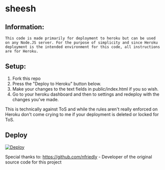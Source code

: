 # sheesh

## Information: 
    This code is made primarily for deployment to heroku but can be used on any Node.JS server. For the purpose of simplicity and since Heroku deployment is the intended environment for this code, all instructions are for Heroku.

## Setup:

1. Fork this repo
2. Press the "Deploy to Heroku" button below.
3. Make your changes to the text fields in public/index.html if you so wish.
4. Go to your heroku dashboard and then to settings and redeploy with the changes you've made.

This is technically against ToS and while the rules aren't really enforced on Heroku don't come crying to me if your deployment is deleted or locked for ToS.

## Deploy


[![Deploy](https://www.herokucdn.com/deploy/button.svg)](https://heroku.com/deploy)




Special thanks to:
https://github.com/nfriedly - Developer of the original source code for this project
